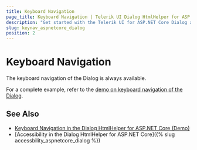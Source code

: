 ```yaml
---
title: Keyboard Navigation
page_title: Keyboard Navigation | Telerik UI Dialog HtmlHelper for ASP.NET Core
description: "Get started with the Telerik UI for ASP.NET Core Dialog and learn about the accessibility support it provides through its keyboard navigation functionality."
slug: keynav_aspnetcore_dialog
position: 2
---
```


# Keyboard Navigation

The keyboard navigation of the Dialog is always available.

For a complete example, refer to the [demo on keyboard navigation of the Dialog](https://demos.telerik.com/aspnet-core/dialog/keyboard-navigation).

## See Also

* [Keyboard Navigation in the Dialog HtmlHelper for ASP.NET Core (Demo)](https://demos.telerik.com/aspnet-core/dialog/keyboard-navigation)
* [Accessibility in the Dialog HtmlHelper for ASP.NET Core]({% slug accessbility_aspnetcore_dialog %})
